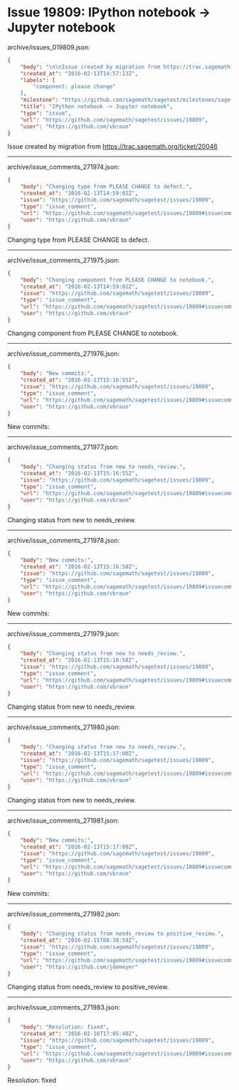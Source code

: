 # Issue 19809: IPython notebook -> Jupyter notebook

archive/issues_019809.json:
```json
{
    "body": "\n\nIssue created by migration from https://trac.sagemath.org/ticket/20046\n\n",
    "created_at": "2016-02-13T14:57:13Z",
    "labels": [
        "component: please change"
    ],
    "milestone": "https://github.com/sagemath/sagetest/milestones/sage-7.1",
    "title": "IPython notebook -> Jupyter notebook",
    "type": "issue",
    "url": "https://github.com/sagemath/sagetest/issues/19809",
    "user": "https://github.com/vbraun"
}
```


Issue created by migration from https://trac.sagemath.org/ticket/20046





---

archive/issue_comments_271974.json:
```json
{
    "body": "Changing type from PLEASE CHANGE to defect.",
    "created_at": "2016-02-13T14:59:02Z",
    "issue": "https://github.com/sagemath/sagetest/issues/19809",
    "type": "issue_comment",
    "url": "https://github.com/sagemath/sagetest/issues/19809#issuecomment-271974",
    "user": "https://github.com/vbraun"
}
```

Changing type from PLEASE CHANGE to defect.



---

archive/issue_comments_271975.json:
```json
{
    "body": "Changing component from PLEASE CHANGE to notebook.",
    "created_at": "2016-02-13T14:59:02Z",
    "issue": "https://github.com/sagemath/sagetest/issues/19809",
    "type": "issue_comment",
    "url": "https://github.com/sagemath/sagetest/issues/19809#issuecomment-271975",
    "user": "https://github.com/vbraun"
}
```

Changing component from PLEASE CHANGE to notebook.



---

archive/issue_comments_271976.json:
```json
{
    "body": "New commits:",
    "created_at": "2016-02-13T15:16:55Z",
    "issue": "https://github.com/sagemath/sagetest/issues/19809",
    "type": "issue_comment",
    "url": "https://github.com/sagemath/sagetest/issues/19809#issuecomment-271976",
    "user": "https://github.com/vbraun"
}
```

New commits:



---

archive/issue_comments_271977.json:
```json
{
    "body": "Changing status from new to needs_review.",
    "created_at": "2016-02-13T15:16:55Z",
    "issue": "https://github.com/sagemath/sagetest/issues/19809",
    "type": "issue_comment",
    "url": "https://github.com/sagemath/sagetest/issues/19809#issuecomment-271977",
    "user": "https://github.com/vbraun"
}
```

Changing status from new to needs_review.



---

archive/issue_comments_271978.json:
```json
{
    "body": "New commits:",
    "created_at": "2016-02-13T15:16:58Z",
    "issue": "https://github.com/sagemath/sagetest/issues/19809",
    "type": "issue_comment",
    "url": "https://github.com/sagemath/sagetest/issues/19809#issuecomment-271978",
    "user": "https://github.com/vbraun"
}
```

New commits:



---

archive/issue_comments_271979.json:
```json
{
    "body": "Changing status from new to needs_review.",
    "created_at": "2016-02-13T15:16:58Z",
    "issue": "https://github.com/sagemath/sagetest/issues/19809",
    "type": "issue_comment",
    "url": "https://github.com/sagemath/sagetest/issues/19809#issuecomment-271979",
    "user": "https://github.com/vbraun"
}
```

Changing status from new to needs_review.



---

archive/issue_comments_271980.json:
```json
{
    "body": "Changing status from new to needs_review.",
    "created_at": "2016-02-13T15:17:00Z",
    "issue": "https://github.com/sagemath/sagetest/issues/19809",
    "type": "issue_comment",
    "url": "https://github.com/sagemath/sagetest/issues/19809#issuecomment-271980",
    "user": "https://github.com/vbraun"
}
```

Changing status from new to needs_review.



---

archive/issue_comments_271981.json:
```json
{
    "body": "New commits:",
    "created_at": "2016-02-13T15:17:00Z",
    "issue": "https://github.com/sagemath/sagetest/issues/19809",
    "type": "issue_comment",
    "url": "https://github.com/sagemath/sagetest/issues/19809#issuecomment-271981",
    "user": "https://github.com/vbraun"
}
```

New commits:



---

archive/issue_comments_271982.json:
```json
{
    "body": "Changing status from needs_review to positive_review.",
    "created_at": "2016-02-15T08:38:59Z",
    "issue": "https://github.com/sagemath/sagetest/issues/19809",
    "type": "issue_comment",
    "url": "https://github.com/sagemath/sagetest/issues/19809#issuecomment-271982",
    "user": "https://github.com/jdemeyer"
}
```

Changing status from needs_review to positive_review.



---

archive/issue_comments_271983.json:
```json
{
    "body": "Resolution: fixed",
    "created_at": "2016-02-16T17:05:48Z",
    "issue": "https://github.com/sagemath/sagetest/issues/19809",
    "type": "issue_comment",
    "url": "https://github.com/sagemath/sagetest/issues/19809#issuecomment-271983",
    "user": "https://github.com/vbraun"
}
```

Resolution: fixed
